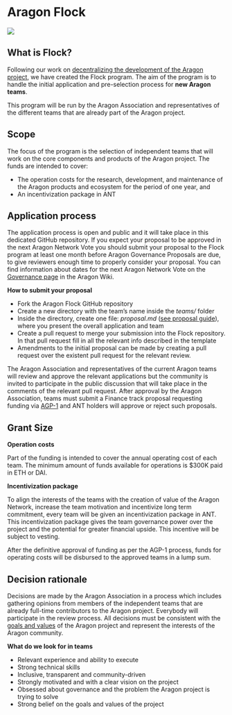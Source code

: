 # Aragon Flock

![](docs/Flock_header01.png)

## What is Flock?
Following our work on [decentralizing the development of the Aragon project](https://blog.aragon.org/decentralizing-aragons-development-iii-onboarding-new-teams-32786cb805a5/), we have created the Flock program. The aim of the program is to handle the initial application and pre-selection process for **new Aragon teams**.

This program will be run by the Aragon Association and representatives of the different teams that are already part of the Aragon project.

## Scope
The focus of the program is the selection of independent teams that will work on the core components and products of the Aragon project. The funds are intended to cover:

- The operation costs for the research, development, and maintenance of the Aragon products and ecosystem for the period of one year, and
- An incentivization package in ANT

## Application process
The application process is open and public and it will take place in this dedicated GitHub repository. If you expect your proposal to be approved in the next Aragon Network Vote you should submit your proposal to the Flock program at least one month before Aragon Governance Proposals are due, to give reviewers enough time to properly consider your proposal. You can find information about dates for the next Aragon Network Vote on the [Governance page](https://wiki.aragon.org/documentation/governance/) in the Aragon Wiki.

**How to submit your proposal**
- Fork the Aragon Flock GitHub repository
- Create a new directory with the team’s name inside the *teams/* folder
- Inside the directory, create one file: *proposal.md* ([see proposal guide](https://github.com/LouisGrx/flock/blob/master/docs/Proposal%20guide.md)), where you present the overall application and team
- Create a pull request to merge your submission into the Flock repository. In that pull request fill in all the relevant info described in the template
- Amendments to the initial proposal can be made by creating a pull request over the existent pull request for the relevant review.  

The Aragon Association and representatives of the current Aragon teams will review and approve the relevant applications but the community is invited to participate in the public discussion that will take place in the comments of the relevant pull request. After approval by the Aragon Association, teams must submit a Finance track proposal requesting funding via [AGP-1](https://github.com/aragon/AGPs/blob/6ef7dcb9d6a0ccf3cb4d0707eed0cdd10f99044d/AGPs/AGP-1.md) and ANT holders will approve or reject such proposals.

## Grant Size

**Operation costs**

Part of the funding is intended to cover the annual operating cost of each team. The minimum amount of funds available for operations is $300K paid in ETH or DAI.

**Incentivization package**

To align the interests of the teams with the creation of value of the Aragon Network, increase the team motivation and incentivize long term commitment, every team will be given an incentivization package in ANT. This incentivization package gives the team governance power over the project and the potential for greater financial upside. This incentive will be subject to vesting.

After the definitive approval of funding as per the AGP-1 process, funds for operating costs will be disbursed to the approved teams in a lump sum.

## Decision rationale

Decisions are made by the Aragon Association in a process which includes gathering opinions from members of the independent teams that are already full-time contributors to the Aragon project. Everybody will participate in the review process. All decisions must be consistent with the [goals and values](https://github.com/aragon/AGPs/blob/master/AGPs/AGP-0.md) of the Aragon project and represent the interests of the Aragon community.

**What do we look for in teams**

- Relevant experience and ability to execute
- Strong technical skills
- Inclusive, transparent and community-driven
- Strongly motivated and with a clear vision on the project
- Obsessed about governance and the problem the Aragon project is trying to solve
- Strong belief on the goals and values of the project
